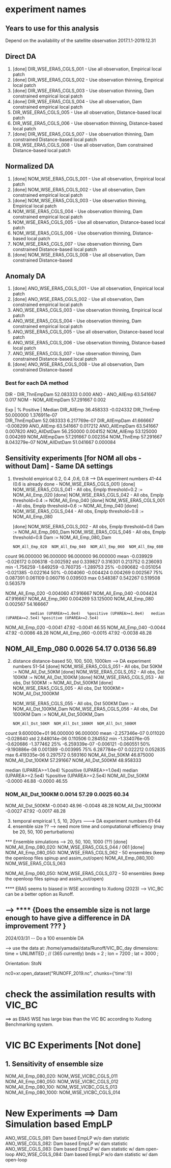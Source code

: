 # experiment names
## Years to use for this analysis 
Depend on the availability of the satellite observation 2017.1.1-2019.12.31

## Direct DA
1. [done] DIR_WSE_ERA5_CGLS_001 - Use all observation, Empirical local patch
2. [done] DIR_WSE_ERA5_CGLS_002 - Use observation thinning, Empirical local patch
3. [done] DIR_WSE_ERA5_CGLS_003 - Use observation thinning, Dam constrained empirical local patch
4. [done] DIR_WSE_ERA5_CGLS_004 - Use all observation, Dam constrained empirical local patch
5. DIR_WSE_ERA5_CGLS_005 - Use all observation, Distance-based local patch
6. DIR_WSE_ERA5_CGLS_006 - Use observation thinning, Distance-based local patch
7. [done] DIR_WSE_ERA5_CGLS_007 - Use observation thinning, Dam constrained Distance-based local patch
8. DIR_WSE_ERA5_CGLS_008 - Use all observation, Dam constrained Distance-based local patch

## Normalized DA
1. [done] NOM_WSE_ERA5_CGLS_001 - Use all observation, Empirical local patch
2. [done] NOM_WSE_ERA5_CGLS_002 - Use all observation, Dam constrained empirical local patch
3. [done] NOM_WSE_ERA5_CGLS_003 - Use observation thinning, Empirical local patch
4. NOM_WSE_ERA5_CGLS_004 - Use observation thinning, Dam constrained empirical local patch
5. NOM_WSE_ERA5_CGLS_005 - Use all observation, Distance-based local patch
6. NOM_WSE_ERA5_CGLS_006 - Use observation thinning, Distance-based local patch
7. NOM_WSE_ERA5_CGLS_007 - Use observation thinning, Dam constrained Distance-based local patch
8. [done] NOM_WSE_ERA5_CGLS_008 - Use all observation, Dam constrained Distance-based 

## Anomaly DA
1. [done] ANO_WSE_ERA5_CGLS_001 - Use all observation, Empirical local patch
2. [done] ANO_WSE_ERA5_CGLS_002 - Use all observation, Dam constrained empirical local patch
3. ANO_WSE_ERA5_CGLS_003 - Use observation thinning, Empirical local patch
4. ANO_WSE_ERA5_CGLS_004 - Use observation thinning, Dam constrained empirical local patch
5. ANO_WSE_ERA5_CGLS_005 - Use all observation, Distance-based local patch
6. ANO_WSE_ERA5_CGLS_006 - Use observation thinning, Distance-based local patch
7. ANO_WSE_ERA5_CGLS_007 - Use observation thinning, Dam constrained Distance-based local patch
8. [done] ANO_WSE_ERA5_CGLS_008 - Use all observation, Dam constrained Distance-based


### Best for each DA method
DIR - DIR_ThnEmpDam    52.083333    0.000
ANO - ANO_AllEmp       63.541667    0.017
NOM - NOM_AllEmpDam    57.291667    0.002

Exp            | % Positive | Median
DIR_AllEmp       36.458333    -0.024332
DIR_ThnEmp       50.000000    1.376911e-07  
DIR_ThnEmpDam    52.083333    6.217769e-07
DIR_AllEmpDam    41.666667    -0.008299
ANO_AllEmp       63.541667    0.017212
ANO_AllEmpDam    63.541667    0.007820
ANO_AllDstDam    56.250000    0.004152
NOM_AllEmp       53.125000    0.004269
NOM_AllEmpDam    57.291667    0.002354
NOM_ThnEmp       57.291667    8.043279e-07
NOM_AllDstDam    51.041667    0.000084


## Sensitivity experiments [for NOM all obs - without Dam] - Same DA settings
1. threshold empirical 0.2, 0.4 ,0.6, 0.8 --> DA experiment numbers 41-44 (0.6 is already done - NOM_WSE_ERA5_CGLS_001)
    [done] NOM_WSE_ERA5_CGLS_041 - All obs, Emplp threshold=0.2 := NOM_All_Emp_020
    [done] NOM_WSE_ERA5_CGLS_042 - All obs, Emplp threshold=0.4 := NOM_All_Emp_040
    [done] NOM_WSE_ERA5_CGLS_001 - All obs, Emplp threshold=0.6 := NOM_All_Emp_040
    [done] NOM_WSE_ERA5_CGLS_044 - All obs, Emplp threshold=0.8 := NOM_All_Emp_080

    [done] NOM_WSE_ERA5_CGLS_002 - All obs, Emplp threshold=0.6 Dam := NOM_All_Emp_060_Dam
    NOM_WSE_ERA5_CGLS_046 - All obs, Emplp threshold=0.8 Dam := NOM_All_Emp_080_Dam

       NOM_All_Emp_020  NOM_All_Emp_040  NOM_All_Emp_060  NOM_All_Emp_080
count        96.000000        96.000000        96.000000        96.000000
mean         -0.039929        -0.026172         0.006318        -0.002592
std           0.339827         0.316301         0.213752         0.236093
min          -1.756259        -1.649259        -0.760735        -1.289753
25%          -0.090682        -0.051054        -0.021385        -0.022164
50%          -0.004060        -0.004424         0.004269         0.002567
75%           0.087391         0.061109         0.060716         0.039503
max           0.548387         0.542267         0.519508         0.563579

NOM_All_Emp_020    -0.004060     47.916667
NOM_All_Emp_040    -0.004424     47.916667
NOM_All_Emp_060     0.004269     53.125000
NOM_All_Emp_080     0.002567     54.166667


	           median (UPAREA>=1.0e4)	%positive (UPAREA>=1.0e4)	median (UPAREA>=2.5e4) %positive (UPAREA>=2.5e4)
NOM_All_Emp_020	    -0.0041	         47.92	        -0.0041	              46.55
NOM_All_Emp_040	    -0.0044	         47.92	        -0.0086	              48.28
NOM_All_Emp_060	    -0.0015	         47.92	        -0.0038	              48.28
## NOM_All_Emp_080	     0.0026	         54.17	         0.0136	              56.89


2. distance distance-based 50, 100, 500, 1000km --> DA experiment numbers 51-54
    [done] NOM_WSE_ERA5_CGLS_051 - All obs, Dst  50KM := NOM_All_Dst_50KM
    [done] NOM_WSE_ERA5_CGLS_052 - All obs, Dst 100KM := NOM_All_Dst_100KM
    [done] NOM_WSE_ERA5_CGLS_053 - All obs, Dst 500KM := NOM_All_Dst_500KM
    [done] NOM_WSE_ERA5_CGLS_005 - All obs, Dst 1000KM:= NOM_All_Dst_1000KM

    NOM_WSE_ERA5_CGLS_055 - All obs, Dst 500KM Dam  := NOM_All_Dst_100KM_Dam
    NOM_WSE_ERA5_CGLS_056 - All obs, Dst 1000KM Dam := NOM_All_Dst_500KM_Dam

       NOM_All_Dst_50KM  NOM_All_Dst_100KM  NOM_All_Dst_500KM
count      9.600000e+01          96.000000          96.000000
mean      -2.257346e-07           0.011020          -0.028640
std        2.848014e-06           0.110506           0.284552
min       -1.334076e-05          -0.620686          -1.377462
25%       -6.259339e-07          -0.006121          -0.060551
50%       -9.190886e-08           0.001389          -0.003995
75%        6.287784e-07           0.022212           0.052835
max        6.419335e-06           0.297572           0.593160
NOM_All_Dst_50KM     46.875000
NOM_All_Dst_100KM    57.291667
NOM_All_Dst_500KM    48.958333

  median (UPAREA>=1.0e4)	%positive (UPAREA>=1.0e4)	median (UPAREA>=2.5e4) %positive (UPAREA>=2.5e4)
NOM_All_Dst_50KM	   -0.0000	  46.88	   -0.0000	46.55
### NOM_All_Dst_100KM	    0.0014	  57.29	    0.0025	60.34
NOM_All_Dst_500KM	   -0.0040	  48.96	   -0.0048	48.28
NOM_All_Dst_1000KM	   -0.0027	  47.92	   -0.0017	48.28

3. temporal empirical 1, 5, 10, 20yrs ---> DA experiment numbers 61-64
4. ensemble size ?? --> need more time and computational efficiency (may be 20, 50, 100 perturbations)

*** Ensemble simulations --> 20,  50, 100, 1000 (??)
[done] NOM_All_Emp_080_020: NOM_WSE_ERA5_CGLS_044 / 061
[done] NOM_All_Emp_080_050: NOM_WSE_ERA5_CGLS_062 - 50 ensembles (keep the openloop files spinup and assim_out/open)
NOM_All_Emp_080_100: NOM_WSE_ERA5_CGLS_063

NOM_All_Emp_060_050: NOM_WSE_ERA5_CGLS_072 - 50 ensembles (keep the openloop files spinup and assim_out/open)

**** ERA5 seems to biased in WSE according to Xudong (2023) --> VIC_BC can be a better option as Runoff.

## --> **** {Does the ensemble size is not large enough to have give a difference in DA improvement ??? }

2024/03/31
-- Do a 100 ensemble DA


--> use the data at: /home/yamadai/data/Runoff/VIC_BC_day
dimensions:
	time = UNLIMITED ; // (365 currently)
	bnds = 2 ;
	lon = 7200 ;
	lat = 3000 ;

Orientation: StoN

nc0=xr.open_dataset("RUNOFF_2019.nc", chunks={'time':1}) 

# check the assimilation results with VIC_BC
==> as ERA5 WSE has large bias than the VIC BC according to Xudong Benchmarking system.


# VIC BC Experiments [Not done]
## 1. Sensitivity of ensemble size
NOM_All_Emp_080_020: NOM_WSE_VICBC_CGLS_011
NOM_All_Emp_080_050: NOM_WSE_VICBC_CGLS_012
NOM_All_Emp_080_100: NOM_WSE_VICBC_CGLS_013
NOM_All_Emp_080_1000: NOM_WSE_VICBC_CGLS_014

# New Experiments ==> Dam Simulation based EmpLP
ANO_WSE_CGLS_081: Dam based EmpLP w/o dam statistic  
ANO_WSE_CGLS_082: Dam based EmpLP w/ dam statistic
ANO_WSE_CGLS_083: Dam based EmpLP w/ dam statistic w/ dam open-loop
ANO_WSE_CGLS_084: Dam based EmpLP w/o dam statistic w/ dam open-loop
 